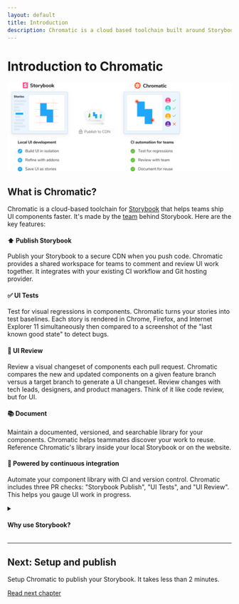 ```yaml
---
layout: default
title: Introduction
description: Chromatic is a cloud based toolchain built around Storybook to help teams develop robust UI components faster, together.
---
```


# Introduction to Chromatic

![Chromatic Overview](img/storybook-chromatic-overview.png)

## What is Chromatic?

Chromatic is a cloud-based toolchain for [Storybook](https://storybook.js.org) that helps teams ship UI components faster. It's made by the [team](https://www.chromatic.com/company/about) behind Storybook. Here are the key features:

#### ⬆️ Publish Storybook

Publish your Storybook to a secure CDN when you push code. Chromatic provides a shared workspace for teams to comment and review UI work together. It integrates with your existing CI workflow and Git hosting provider.

#### ✅ UI Tests

Test for visual regressions in components. Chromatic turns your stories into test baselines. Each story is rendered in Chrome, Firefox, and Internet Explorer 11 simultaneously then compared to a screenshot of the "last known good state" to detect bugs.

#### 💬 UI Review

Review a visual changeset of components each pull request. Chromatic compares the new and updated components on a given feature branch versus a target branch to generate a UI changeset. Review changes with tech leads, designers, and product managers. Think of it like code review, but for UI.

#### 📚 Document

Maintain a documented, versioned, and searchable library for your components. Chromatic helps teammates discover your work to reuse. Reference Chromatic's library inside your local Storybook or on the website.

#### 🚥 Powered by continuous integration

Automate your component library with CI and version control. Chromatic includes three PR checks: "Storybook Publish", "UI Tests", and "UI Review". This helps you gauge UI work in progress.

<details>
<summary><h4 class="no-anchor">Why use Storybook?</h4></summary>

[Storybook](http://storybook.js.org) is an open source tool built for developing UI components in isolation and creating living, interactive component documentation. Storybook makes it trivial to reproduce hard to reach component states and ensuring those states are documented in code. When you adopt Storybook you also unlock automation for UI components and libraries via Chromatic.

New to Storybook? Read our peer-reviewed guides for professional developers at [LearnStorybook.com](https://learnstorybook.com).

</details>

---

## Next: Setup and publish

Setup Chromatic to publish your Storybook. It takes less than 2 minutes.

<a class="btn primary round" href="setup">Read next chapter</a>
